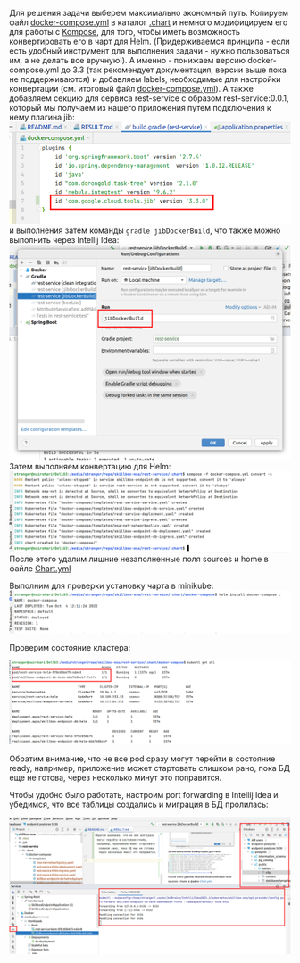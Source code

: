 Для решения задачи выберем максимально экономный путь. Копируем файл [docker-compose.yml](docker_endpoint/docker-compose.yml) в каталог [.chart](.chart) и немного модифицируем его для работы с [Kompose](https://kubernetes.io/docs/tasks/configure-pod-container/translate-compose-kubernetes/#kompose-convert), для того, чтобы иметь возможность конвертировать его в чарт для Helm. (Придерживаемся принципа - если есть удобный инструмент для выполнения задачи - нужно пользоваться им, а не делать все вручную!). А именно - понижаем версию docker-compose.yml до 3.3 (так рекомендует документация, версии выше пока не поддерживаются) и добавляем labels, необходимые для настройки конвертации (см. итоговый файл [docker-compose.yml](.chart/docker-compose.yml)). А также добавляем секцию для сервиса rest-service с образом rest-service:0.0.1, который мы получаем из нашего приложения путем подключения к нему плагина jib:
![img_2.png](img_2.png)
и выполнения затем команды `gradle jibDockerBuild`, что также можно выполнить через Intellij Idea:
![img_3.png](img_3.png)
Затем выполняем конвертацию для Helm:
![img_1.png](img_1.png)
После этого удалим лишние незаполненные поля sources и home в файле [Chart.yml](.chart/docker-compose/Chart.yaml)

Выполним для проверки установку чарта в minikube:
![img_4.png](img_4.png)

Проверим состояние кластера:

![img_5.png](img_5.png)

Обратим внимание, что не все pod сразу могут перейти в состояние ready, например, приложение может стартовать слишком рано, пока БД еще не готова, через несколько минут это поправится.

Чтобы удобно было работать, настроим port forwarding в Intellij Idea и убедимся, что все таблицы создались и миграция в БД пролилась:

![img_6.png](img_6.png)

